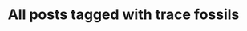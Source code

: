 ---
layout: tag
title: "All posts tagged with trace fossils"
permalink: /weblog/tags/trace-fossils/
taxonomy: trace fossils
---